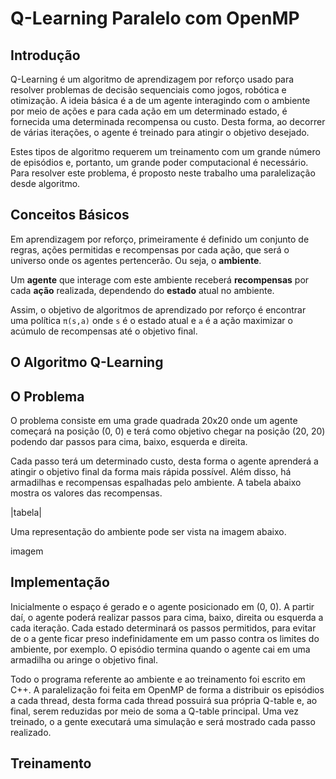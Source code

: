 # Q-Learning Paralelo com OpenMP

## Introdução

Q-Learning é um algoritmo de aprendizagem por reforço usado para resolver problemas de decisão sequenciais como jogos, robótica e otimização. A ideia básica é a de um agente interagindo com o ambiente por meio de ações e para cada ação em um determinado estado, é fornecida uma determinada recompensa ou custo. Desta forma, ao decorrer de várias iterações, o agente é treinado para atingir o objetivo desejado.

Estes tipos de algoritmo requerem um treinamento com um grande número de episódios e, portanto, um grande poder computacional é necessário. Para resolver este problema, é proposto neste trabalho uma paralelização desde algoritmo.

## Conceitos Básicos

Em aprendizagem por reforço, primeiramente é definido um conjunto de regras, ações permitidas e recompensas por cada ação, que será o universo onde os agentes pertencerão. Ou seja, o **ambiente**.

Um **agente** que interage com este ambiente receberá **recompensas** por cada **ação** realizada, dependendo do **estado** atual no ambiente.

Assim, o objetivo de algoritmos de aprendizado por reforço é encontrar uma política `π(s,a)` onde `s` é o estado atual e `a` é a ação maximizar o acúmulo de recompensas até o objetivo final.

## O Algoritmo Q-Learning


## O Problema

O problema consiste em uma grade quadrada 20x20 onde um agente começará na posição (0, 0) e terá como objetivo chegar na posição (20, 20) podendo dar passos para cima, baixo, esquerda e direita.

Cada passo terá um determinado custo, desta forma o agente aprenderá a atingir o objetivo final da forma mais rápida possível. Além disso, há armadilhas e recompensas espalhadas pelo ambiente. A tabela abaixo mostra os valores das recompensas.

|tabela|

Uma representação do ambiente pode ser vista na imagem abaixo.

imagem

## Implementação

Inicialmente o espaço é gerado e o agente posicionado em (0, 0). A partir daí, o agente poderá realizar passos para cima, baixo, direita ou esquerda a cada iteração. Cada estado determinará os passos permitidos, para evitar de o a gente ficar preso indefinidamente em um passo contra os limites do ambiente, por exemplo. O episódio termina quando o agente cai em uma armadilha ou aringe o objetivo final.

Todo o programa referente ao ambiente e ao treinamento foi escrito em C++. A paralelização foi feita em OpenMP de forma a distribuir os episódios a cada thread, desta forma cada thread possuirá sua própria Q-table e, ao final, serem reduzidas por meio de soma a Q-table principal. Uma vez treinado, o a gente executará uma simulação e será mostrado cada passo realizado.

## Treinamento


